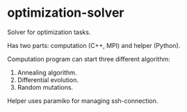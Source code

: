 # optimization-solver
Solver for optimization tasks.

Has two parts: computation (C++, MPI) and helper (Python).<br />

Computation program can start three different algorithm:<br />
1) Annealing algorithm.<br />
2) Differential evolution.<br />
3) Random mutations.<br />

Helper uses paramiko for managing ssh-connection.
